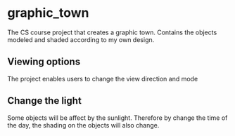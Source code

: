 # graphic_town

The CS course project that creates a graphic town. Contains the objects modeled and shaded according to my own design. 

## Viewing options
The project enables users to change the view direction and mode

## Change the light
Some objects will be affect by the sunlight. Therefore by change the time of the day, the shading on the objects will also change.
